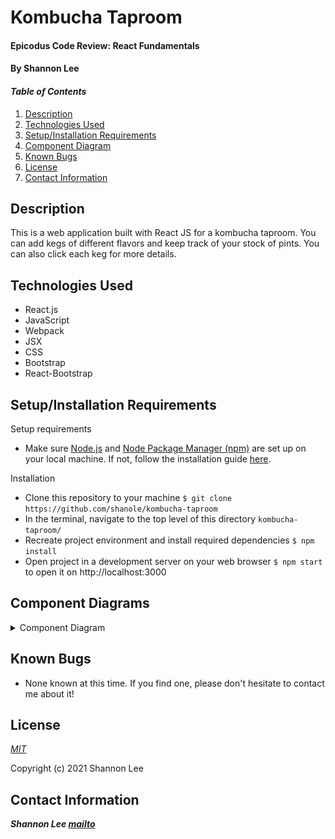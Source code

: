 # Kombucha Taproom

#### Epicodus Code Review: React Fundamentals

#### By Shannon Lee

#### _Table of Contents_

1. [Description](#description)
2. [Technologies Used](#technologies)
3. [Setup/Installation Requirements](#setup)
4. [Component Diagram](#diagram)
5. [Known Bugs](#bugs)
6. [License](#license)
7. [Contact Information](#contact)

## Description <a id="description"></a>

This is a web application built with React JS for a kombucha taproom. You can add kegs of different flavors and keep track of your stock of pints. You can also click each keg for more details.

## Technologies Used <a id="technologies"></a>

- React.js
- JavaScript
- Webpack
- JSX
- CSS
- Bootstrap
- React-Bootstrap

## Setup/Installation Requirements <a id="setup"></a>

Setup requirements

- Make sure [Node.js](https://nodejs.org/en/) and [Node Package Manager (npm)](https://www.npmjs.com/) are set up on your local machine. If not, follow the installation guide [here](https://www.learnhowtoprogram.com/intermediate-javascript/getting-started-with-javascript/installing-node-js).

Installation

- Clone this repository to your machine `$ git clone https://github.com/shanole/kombucha-taproom`
- In the terminal, navigate to the top level of this directory `kombucha-taproom/`
- Recreate project environment and install required dependencies `$ npm install`
- Open project in a development server on your web browser `$ npm start` to open it on http://localhost:3000

## Component Diagrams <a id="diagram"></a>

<details>
  <summary>Component Diagram</summary>

![component diagram](/kombucha-components.png)

</details>

## Known Bugs <a id="bugs"></a>

- None known at this time. If you find one, please don't hesitate to contact me about it!

## License <a id="license"></a>

_[MIT](https://choosealicense.com/licenses/mit/)_

Copyright (c) 2021 Shannon Lee

## Contact Information <a id="contact"></a>

**_Shannon Lee [mailto](mailto:shannonleehj@gmail.com)_**
